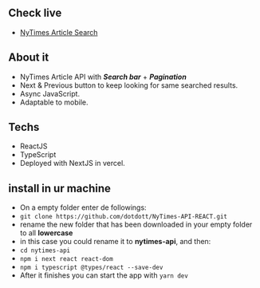 ## Check live
- [NyTimes Article Search](https://nytimes-next-dotdott.vercel.app/)

## About it
- NyTimes Article API with ***Search bar*** + ***Pagination*** 
- Next & Previous button to keep looking for same searched results.
- Async JavaScript.
- Adaptable to mobile.

## Techs
- ReactJS
- TypeScript
- Deployed with NextJS in vercel.

## install in ur machine
- On a empty folder enter de followings:
- ``git clone https://github.com/dotdott/NyTimes-API-REACT.git``
- rename the new folder that has been downloaded in your empty folder to all **lowercase**
- in this case you could rename it to **nytimes-api**, and then:
- ``cd nytimes-api``
- ``npm i next react react-dom``
- ``npm i typescript @types/react --save-dev``
- After it finishes you can start the app with ``yarn dev``
